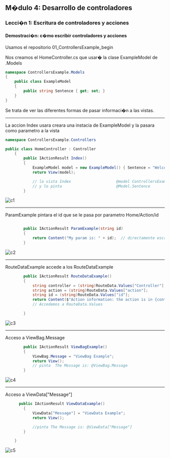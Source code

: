 ## M�dulo 4: Desarrollo de controladores

### Lecci�n 1: Escritura de controladores y acciones

#### Demostraci�n: c�mo escribir controladores y acciones

Usamos el repositorio 01_ControllersExample_begin


Nos creamos el HomeController.cs que usar� la clase ExampleModel de .Models

```c# 
namespace ControllersExample.Models
{
    public class ExampleModel
    {
        public string Sentence { get; set; }
    }
}
````

Se trata de ver las diferentes formas de pasar informaci�n a las vistas.

---

La accion Index usara creara una instacia de ExampleModel y la pasara como parametro a la vista

```` c#
namespace ControllersExample.Controllers

public class HomeController : Controller
    {
        public IActionResult Index()
        {
            ExampleModel model = new ExampleModel() { Sentence = "Welcome to module 4 demo 1" };
            return View(model);

            // la vista Index                    @model ControllersExample.Models.ExampleModel
            // y lo pinta                        @Model.Sentence
        }
````
![c1](imagenes/c1.PNG)  


---

ParamExample pintara el id que se le pasa por parametro  Home/Action/id  

```` c#  

        public IActionResult ParamExample(string id)
        {
            return Content("My param is: " + id);  // directamente escribe el parametro id
        }
````   
![c2](imagenes/c2.PNG)  


---

RouteDataExample accede a los RouteDataExample  

```` c#  
        public IActionResult RouteDataExample()
        {
            string controller = (string)RouteData.Values["Controller"];
            string action = (string)RouteData.Values["action"];
            string id = (string)RouteData.Values["id"];
            return Content($"Action information: the action is in {controller} controller, the action name is {action} and the id value is {id}");
            // Accedemos a RouteData.Values

        }
````  
![c3](imagenes/c3.PNG)  


---

Acceso a ViewBag.Message

```` c#  
        public IActionResult ViewBagExample()
        {
            ViewBag.Message = "ViewBag Example";
            return View();
            // pinta  The Message is: @ViewBag.Message
        }
````  
![c4](imagenes/c4.PNG)  



---

Acceso a ViewData["Message"]  


```` c#    
      public IActionResult ViewDataExample()
        {
            ViewData["Message"] = "ViewData Example";
            return View();

            //pinta The Message is: @ViewData["Message"]
        }

    }
````
![c5](imagenes/c5.PNG)  
